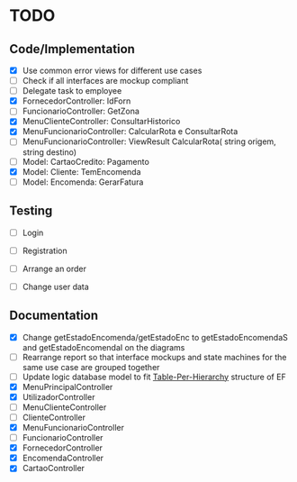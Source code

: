 # TODO

## Code/Implementation
- [x] Use common error views for different use cases
- [ ] Check if all interfaces are mockup compliant
- [ ] Delegate task to employee
- [x] FornecedorController: IdForn
- [ ] FuncionarioController: GetZona
- [x] MenuClienteController: ConsultarHistorico
- [x] MenuFuncionarioController: CalcularRota e ConsultarRota
- [ ] MenuFuncionarioController: ViewResult CalcularRota( string origem,  string destino)
- [ ] Model: CartaoCredito: Pagamento
- [x] Model: Cliente: TemEncomenda
- [ ] Model: Encomenda: GerarFatura

## Testing
- [ ] Login
- [ ] Registration
- [ ] Arrange an order
- [ ] Change user data


## Documentation
- [x] Change getEstadoEncomenda/getEstadoEnc to getEstadoEncomendaS and getEstadoEncomendaI on the diagrams
- [ ] Rearrange report so that interface mockups and state machines for the same use case are grouped together
- [ ] Update logic database model to fit [Table-Per-Hierarchy](https://weblogs.asp.net/manavi/inheritance-mapping-strategies-with-entity-framework-code-first-ctp5-part-1-table-per-hierarchy-tph) structure of EF
- [x] MenuPrincipalController
- [x] UtilizadorController
- [ ] MenuClienteController
- [ ] ClienteController
- [x] MenuFuncionarioController
- [ ] FuncionarioController
- [x] FornecedorController
- [x] EncomendaController
- [x] CartaoController
